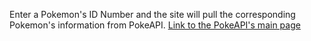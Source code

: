 Enter a Pokemon's ID Number and the site will pull the corresponding Pokemon's information from PokeAPI.
<a href="https://pokeapi.co/">Link to the PokeAPI's main page</a>
